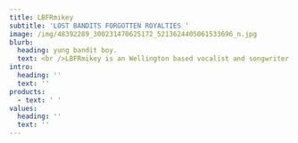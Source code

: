 ```yaml
---
title: LBFRmikey
subtitle: 'LOST BANDITS FORGOTTEN ROYALTIES '
image: /img/48392289_300231470625172_5213624405061533696_n.jpg
blurb:
  heading: yung bandit boy.
  text: <br />LBFRmikey is an Wellington based vocalist and songwriter.
intro:
  heading: ''
  text: ''
products:
  - text: ' '
values:
  heading: ''
  text: ''
---
```


